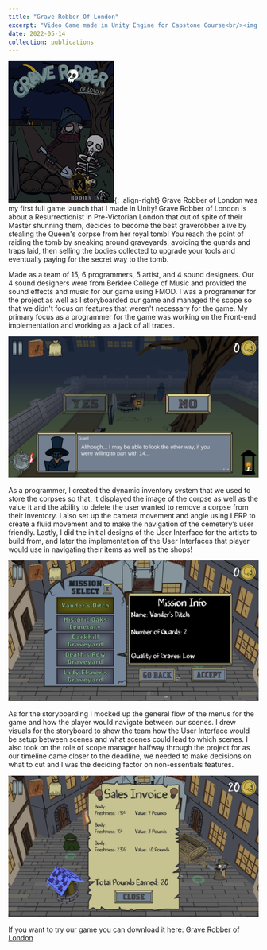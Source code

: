 ```yaml
---
title: "Grave Robber Of London"
excerpt: "Video Game made in Unity Engine for Capstone Course<br/><img src='/images/Game Releases/GraveRobbingPoster.png' width = '324' height = '432'>"
date: 2022-05-14
collection: publications
---
```


![Grave Robber of London Poster | 324x432](/images/Game%20Releases/GraveRobbingPoster.png){: .align-right}
Grave Robber of London was my first full game launch that I made in Unity! Grave Robber of London is about a Resurrectionist in Pre-Victorian London that out of spite of their Master shunning them, decides to become the best graverobber alive by stealing the Queen's corpse from her royal tomb! You reach the point of raiding the tomb by sneaking around graveyards, avoiding the guards and traps laid, then selling the bodies collected to upgrade your tools and eventually paying for the secret way to the tomb.

Made as a team of 15, 6 programmers, 5 artist, and 4 sound designers. Our 4 sound designers were from Berklee College of Music and provided the sound effects and music for our game using FMOD. I was a programmer for the project as well as I storyboarded our game and managed the scope so that we didn't focus on features that weren't necessary for the game. My primary focus as a programmer for the game was working on the Front-end implementation and working as a jack of all trades.

![Guard Interaction](/images/Game%20Releases/GuardGL.png#center)

As a programmer, I created the dynamic inventory system that we used to store the corpses so that, it displayed the image of the corpse as well as the value it and the ability to delete the user wanted to remove a corpse from their inventory. I also set up the camera movement and angle using LERP to create a fluid movement and to make the navigation of the cemetery’s user friendly. Lastly, I did the initial designs of the User Interface for the artists to build from, and later the implementation of the User Interfaces that player would use in navigating their items as well as the shops! 

![Mission Select](/images/Game%20Releases/MissionSelectGL.png)
 
As for the storyboarding I mocked up the general flow of the menus for the game and how the player would navigate between our scenes. I drew visuals for the storyboard to show the team how the User Interface would be setup between scenes and what scenes could lead to which scenes. I also took on the role of scope manager halfway through the project for as our timeline came closer to the deadline, we needed to make decisions on what to cut and I was the deciding factor on non-essentials features.

![Sales Screen](/images/Game%20Releases/SalesGL.png)

If you want to try our game you can download it here: [Grave Robber of London](https://g4974.gitlab.io/graverobberatlarge/)